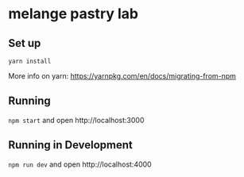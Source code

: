 # melange pastry lab

## Set up

`yarn install`

More info on yarn: https://yarnpkg.com/en/docs/migrating-from-npm

## Running

`npm start` and open http://localhost:3000

## Running in Development

`npm run dev` and open http://localhost:4000
